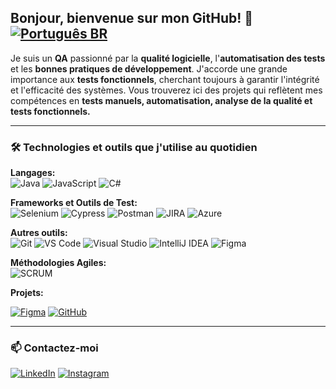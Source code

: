 ## Bonjour, bienvenue sur mon GitHub! 👋  [![Português BR](https://cdn-icons-png.flaticon.com/32/197/197386.png)](https://github.com/Kaiuschy/Kaiuschy)  








Je suis un **QA** passionné par la **qualité logicielle**, l'**automatisation des tests** et les **bonnes pratiques de développement**. J'accorde une grande importance aux **tests fonctionnels**, cherchant toujours à garantir l'intégrité et l'efficacité des systèmes. Vous trouverez ici des projets qui reflètent mes compétences en **tests manuels, automatisation, analyse de la qualité et tests fonctionnels.**

---
### 🛠️ Technologies et outils que j'utilise au quotidien 

**Langages:**  
![Java](https://img.shields.io/badge/Java-007396?style=flat&logo=java&logoColor=white)  ![JavaScript](https://img.shields.io/badge/JavaScript-F7DF1E?style=flat&logo=javascript&logoColor=black)  ![C#](https://img.shields.io/badge/C%23-239120?style=flat&logo=csharp&logoColor=white)  

**Frameworks et Outils de Test:**  
![Selenium](https://img.shields.io/badge/Selenium-43B02A?style=flat&logo=selenium&logoColor=white)  ![Cypress](https://img.shields.io/badge/Cypress-17202C?style=flat&logo=cypress&logoColor=white)  ![Postman](https://img.shields.io/badge/Postman-FF6C37?style=flat&logo=postman&logoColor=white)  ![JIRA](https://img.shields.io/badge/JIRA-0052CC?style=flat&logo=jira&logoColor=white)  ![Azure](https://img.shields.io/badge/Azure-0089D6?style=flat&logo=microsoftazure&logoColor=white)  

**Autres outils:**  
![Git](https://img.shields.io/badge/Git-F05032?style=flat&logo=git&logoColor=white)  ![VS Code](https://img.shields.io/badge/VS%20Code-007ACC?style=flat&logo=visual-studio-code&logoColor=white)  ![Visual Studio](https://img.shields.io/badge/Visual%20Studio-5C2D91?style=flat&logo=visualstudio&logoColor=white)  ![IntelliJ IDEA](https://img.shields.io/badge/IntelliJ%20IDEA-000000?style=flat&logo=intellijidea&logoColor=white)  ![Figma](https://img.shields.io/badge/Figma-F24E1E?style=flat&logo=figma&logoColor=white)

**Méthodologies Agiles:**  
![SCRUM](https://img.shields.io/badge/SCRUM-FFA500?style=flat&logo=scrum&logoColor=white)  


**Projets:**

[![Figma](https://img.shields.io/badge/My%20Resume%20Prototype-F24E1E?style=flat&logo=figma&logoColor=white)](https://www.figma.com/proto/jGHowPYpn1n98xzjYv6uIC/KaiuschyNeves?node-id=67-768&t=gKhMZ72sSJ4bT44J-0&scaling=scale-down&content-scaling=fixed&page-id=23%3A427&starting-point-node-id=75%3A880)   [![GitHub](https://img.shields.io/badge/Resume%20Document-181717?style=flat&logo=github&logoColor=white)](https://github.com/Kaiuschy/Website/) 

---

### 📫 Contactez-moi  
[![LinkedIn](https://img.shields.io/badge/LinkedIn-0077B5?style=flat&logo=linkedin&logoColor=white)](https://www.linkedin.com/in/kaiuschyneves)  [![Instagram](https://img.shields.io/badge/Instagram-E4405F?style=flat&logo=instagram&logoColor=white)](https://www.instagram.com/kaiuschy)
